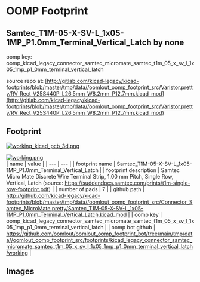 # OOMP Footprint  
## Samtec_T1M-05-X-SV-L_1x05-1MP_P1.0mm_Terminal_Vertical_Latch  by none  
  
oomp key: oomp_kicad_legacy_connector_samtec_micromate_samtec_t1m_05_x_sv_l_1x05_1mp_p1_0mm_terminal_vertical_latch  
  
source repo at: [http://gitlab.com/kicad-legacy/kicad-footprints/blob/master/tmp/data//oomlout_oomp_footprint_src/Varistor.pretty/RV_Rect_V25S440P_L26.5mm_W8.2mm_P12.7mm.kicad_mod](http://gitlab.com/kicad-legacy/kicad-footprints/blob/master/tmp/data//oomlout_oomp_footprint_src/Varistor.pretty/RV_Rect_V25S440P_L26.5mm_W8.2mm_P12.7mm.kicad_mod)  
## Footprint  
  
[![working_kicad_pcb_3d.png](working_kicad_pcb_3d_600.png)](working_kicad_pcb_3d.png)  
  
[![working.png](working_600.png)](working.png)  
| name | value | 
| --- | --- | 
| footprint name | Samtec_T1M-05-X-SV-L_1x05-1MP_P1.0mm_Terminal_Vertical_Latch | 
| footprint description | Samtec Micro Mate Discrete Wire Terminal Strip, 1.00 mm Pitch, Single Row, Vertical, Latch (source: https://suddendocs.samtec.com/prints/t1m-single-row-footprint.pdf) | 
| number of pads | 7 | 
| github path | http://github.com/kicad-legacy/kicad-footprints/blob/master/tmp/data//oomlout_oomp_footprint_src/Connector_Samtec_MicroMate.pretty/Samtec_T1M-05-X-SV-L_1x05-1MP_P1.0mm_Terminal_Vertical_Latch.kicad_mod | 
| oomp key | oomp_kicad_legacy_connector_samtec_micromate_samtec_t1m_05_x_sv_l_1x05_1mp_p1_0mm_terminal_vertical_latch | 
| oomp bot github | https://github.com/oomlout/oomlout_oomp_footprint_bot/tree/main/tmp/data//oomlout_oomp_footprint_src/footprints/kicad_legacy_connector_samtec_micromate_samtec_t1m_05_x_sv_l_1x05_1mp_p1_0mm_terminal_vertical_latch/working | 
## Images  
